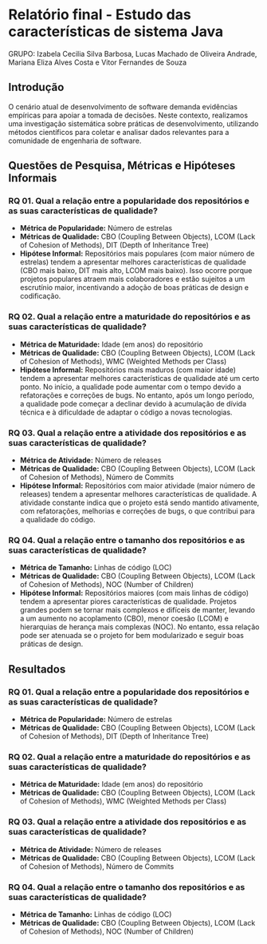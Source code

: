 # Relatório final - Estudo das características de sistema Java

GRUPO: Izabela Cecilia Silva Barbosa, Lucas Machado de Oliveira Andrade, Mariana Eliza Alves Costa e Vitor Fernandes de Souza

## Introdução

O cenário atual de desenvolvimento de software demanda evidências empíricas para apoiar a tomada de decisões. Neste contexto, realizamos uma investigação sistemática sobre práticas de desenvolvimento, utilizando métodos científicos para coletar e analisar dados relevantes para a comunidade de engenharia de software.

## Questões de Pesquisa, Métricas e Hipóteses Informais

### RQ 01. Qual a relação entre a popularidade dos repositórios e as suas características de qualidade?
*   **Métrica de Popularidade:** Número de estrelas
*   **Métricas de Qualidade:** CBO (Coupling Between Objects), LCOM (Lack of Cohesion of Methods), DIT (Depth of Inheritance Tree)
*   **Hipótese Informal:** Repositórios mais populares (com maior número de estrelas) tendem a apresentar melhores características de qualidade (CBO mais baixo, DIT mais alto, LCOM mais baixo). Isso ocorre porque projetos populares atraem mais colaboradores e estão sujeitos a um escrutínio maior, incentivando a adoção de boas práticas de design e codificação.

### RQ 02. Qual a relação entre a maturidade do repositórios e as suas características de qualidade?
*   **Métrica de Maturidade:** Idade (em anos) do repositório
*   **Métricas de Qualidade:** CBO (Coupling Between Objects), LCOM (Lack of Cohesion of Methods), WMC (Weighted Methods per Class)
*   **Hipótese Informal:** Repositórios mais maduros (com maior idade) tendem a apresentar melhores características de qualidade até um certo ponto. No início, a qualidade pode aumentar com o tempo devido a refatorações e correções de bugs. No entanto, após um longo período, a qualidade pode começar a declinar devido à acumulação de dívida técnica e à dificuldade de adaptar o código a novas tecnologias.

### RQ 03. Qual a relação entre a atividade dos repositórios e as suas características de qualidade?
*   **Métrica de Atividade:** Número de releases
*   **Métricas de Qualidade:** CBO (Coupling Between Objects), LCOM (Lack of Cohesion of Methods), Número de Commits
*   **Hipótese Informal:** Repositórios com maior atividade (maior número de releases) tendem a apresentar melhores características de qualidade. A atividade constante indica que o projeto está sendo mantido ativamente, com refatorações, melhorias e correções de bugs, o que contribui para a qualidade do código.

### RQ 04. Qual a relação entre o tamanho dos repositórios e as suas características de qualidade?
*   **Métrica de Tamanho:** Linhas de código (LOC)
*   **Métricas de Qualidade:** CBO (Coupling Between Objects), LCOM (Lack of Cohesion of Methods), NOC (Number of Children)
*   **Hipótese Informal:** Repositórios maiores (com mais linhas de código) tendem a apresentar piores características de qualidade. Projetos grandes podem se tornar mais complexos e difíceis de manter, levando a um aumento no acoplamento (CBO), menor coesão (LCOM) e hierarquias de herança mais complexas (NOC). No entanto, essa relação pode ser atenuada se o projeto for bem modularizado e seguir boas práticas de design.

## Resultados

### RQ 01. Qual a relação entre a popularidade dos repositórios e as suas características de qualidade?
*   **Métrica de Popularidade:** Número de estrelas
*   **Métricas de Qualidade:** CBO (Coupling Between Objects), LCOM (Lack of Cohesion of Methods), DIT (Depth of Inheritance Tree)


### RQ 02. Qual a relação entre a maturidade do repositórios e as suas características de qualidade?
*   **Métrica de Maturidade:** Idade (em anos) do repositório
*   **Métricas de Qualidade:** CBO (Coupling Between Objects), LCOM (Lack of Cohesion of Methods), WMC (Weighted Methods per Class)


### RQ 03. Qual a relação entre a atividade dos repositórios e as suas características de qualidade?
*   **Métrica de Atividade:** Número de releases
*   **Métricas de Qualidade:** CBO (Coupling Between Objects), LCOM (Lack of Cohesion of Methods), Número de Commits


### RQ 04. Qual a relação entre o tamanho dos repositórios e as suas características de qualidade?
*   **Métrica de Tamanho:** Linhas de código (LOC)
*   **Métricas de Qualidade:** CBO (Coupling Between Objects), LCOM (Lack of Cohesion of Methods), NOC (Number of Children)
